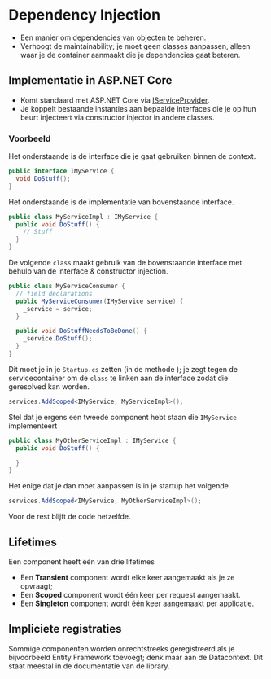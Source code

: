# Dependency Injection

* Een manier om dependencies van objecten te beheren.
* Verhoogt de maintainability; je moet geen classes aanpassen, alleen waar je de container aanmaakt die je dependencies gaat beteren.

## Implementatie in ASP.NET Core

* Komt standaard met ASP.NET Core via [IServiceProvider](https://docs.microsoft.com/en-us/dotnet/api/system.iserviceprovider?view=netcore-2.1).
* Je koppelt bestaande instanties aan bepaalde interfaces die je op hun beurt injecteert via constructor injector in andere classes.

### Voorbeeld

Het onderstaande is de interface die je gaat gebruiken binnen de context.
```csharp
public interface IMyService {
  void DoStuff();
}
```

Het onderstaande is de implementatie van bovenstaande interface.
```csharp
public class MyServiceImpl : IMyService {
  public void DoStuff() {
    // Stuff
  }
}
```

De volgende `class` maakt gebruik van de bovenstaande interface met behulp van de interface & constructor injection.
```csharp
public class MyServiceConsumer {
  // field declarations 
  public MyServiceConsumer(IMyService service) {
    _service = service;
  }

  public void DoStuffNeedsToBeDone() {
    _service.DoStuff();
  }
}
```

Dit moet je in je `Startup.cs` zetten (in de methode ); je zegt tegen de servicecontainer om de `class` te linken aan de interface zodat die geresolved kan worden.
```csharp
services.AddScoped<IMyService, MyServiceImpl>();
```

Stel dat je ergens een tweede component hebt staan die `IMyService` implementeert

```csharp
public class MyOtherServiceImpl : IMyService {
  public void DoStuff() {

  }
}
```

Het enige dat je dan moet aanpassen is in je startup het volgende
```csharp
services.AddScoped<IMyService, MyOtherServiceImpl>();
```

Voor de rest blijft de code hetzelfde.

## Lifetimes
Een component heeft één van drie lifetimes

* Een **Transient** component wordt elke keer aangemaakt als je ze opvraagt;
* Een **Scoped** component wordt één keer per request aangemaakt.
* Een **Singleton** component wordt één keer aangemaakt per applicatie.

## Impliciete registraties
Sommige componenten worden onrechtstreeks geregistreerd als je bijvoorbeeld Entity Framework toevoegt; denk maar aan de Datacontext. Dit staat meestal in de documentatie van de library.